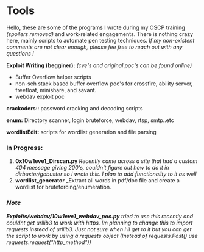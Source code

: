 # Tools

Hello, these are some of the programs I wrote during my OSCP training _(spoilers removed)_ and work-related engagements. There is nothing crazy here, mainly scripts to automate pen testing techniques. _If my non-existent comments are not clear enough, please fee free to reach out with any questions !_

**Exploit Writing (begginer):** _(cve's and original poc's can be found online)_
  * Buffer Overflow helper scripts
  * non-seh stack based buffer overflow poc's for crossfire, ability server, freefloat, minishare, and savant. 
  * webdav exploit poc

**crackoders:**: password cracking and decoding scripts

**enum:** Directory scanner, login bruteforce, webdav, rtsp, smtp..etc 

**wordlistEdit:** scripts for wordlist generation and file parsing	


### **In Progress**: 

1) **0x10w1eve1_Dirscan.py**
_Recently came across a site that had a custom 404 message giving 200's, couldn't figure out how to do it in dirbuster/gobuster so i wrote this. I plan to add functionality to it as well_
3) **wordlist_generator**
_Extract all words in pdf/doc file and create a wordlist for bruteforcing/enumeration. 

### **_Note_**

**_Exploits/webdav/10w1eve1_webdav_poc.py_** 
_tried to use this recently and couldnt get urllib3 to work with https. Im planning to change this to import requests instead of urllib3. Just not sure when i'll get to it but you can get the script to work by using a requests object (Instead of requests.Post() use requests.request("http_method"))_
						

